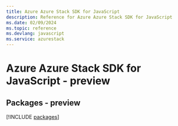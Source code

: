 ```yaml
---
title: Azure Azure Stack SDK for JavaScript
description: Reference for Azure Azure Stack SDK for JavaScript
ms.date: 02/09/2024
ms.topic: reference
ms.devlang: javascript
ms.service: azurestack
---
```

# Azure Azure Stack SDK for JavaScript - preview
## Packages - preview
[!INCLUDE [packages](azure-stack-index.md)]